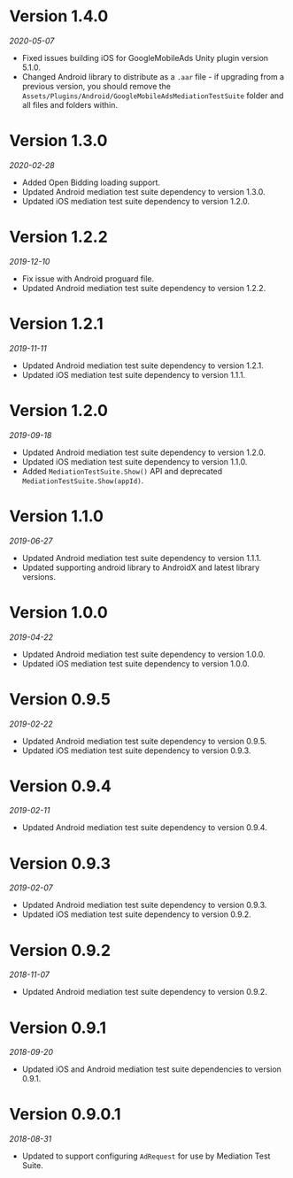 # Version 1.4.0
*2020-05-07*
- Fixed issues building iOS for GoogleMobileAds Unity plugin version 5.1.0.
- Changed Android library to distribute as a `.aar` file - if upgrading from a previous
version, you should remove the `Assets/Plugins/Android/GoogleMobileAdsMediationTestSuite`
folder and all files and folders within.

# Version 1.3.0
*2020-02-28*
- Added Open Bidding loading support.
- Updated Android mediation test suite dependency to version 1.3.0.
- Updated iOS mediation test suite dependency to version 1.2.0.

# Version 1.2.2
*2019-12-10*
- Fix issue with Android proguard file.
- Updated Android mediation test suite dependency to version 1.2.2.

# Version 1.2.1
*2019-11-11*
- Updated Android mediation test suite dependency to version 1.2.1.
- Updated iOS mediation test suite dependency to version 1.1.1.

# Version 1.2.0
*2019-09-18*
- Updated Android mediation test suite dependency to version 1.2.0.
- Updated iOS mediation test suite dependency to version 1.1.0.
- Added `MediationTestSuite.Show()` API and deprecated
  `MediationTestSuite.Show(appId)`.

# Version 1.1.0
*2019-06-27*
- Updated Android mediation test suite dependency to version 1.1.1.
- Updated supporting android library to AndroidX and latest library versions.

# Version 1.0.0
*2019-04-22*
- Updated Android mediation test suite dependency to version 1.0.0.
- Updated iOS mediation test suite dependency to version 1.0.0.

# Version 0.9.5
*2019-02-22*
- Updated Android mediation test suite dependency to version 0.9.5.
- Updated iOS mediation test suite dependency to version 0.9.3.

# Version 0.9.4
*2019-02-11*
- Updated Android mediation test suite dependency to version 0.9.4.

# Version 0.9.3
*2019-02-07*
- Updated Android mediation test suite dependency to version 0.9.3.
- Updated iOS mediation test suite dependency to version 0.9.2.

# Version 0.9.2
*2018-11-07*
- Updated Android mediation test suite dependency to version 0.9.2.

# Version 0.9.1
*2018-09-20*
- Updated iOS and Android mediation test suite dependencies to version 0.9.1.

# Version 0.9.0.1
*2018-08-31*
- Updated to support configuring `AdRequest` for use by Mediation Test Suite.

